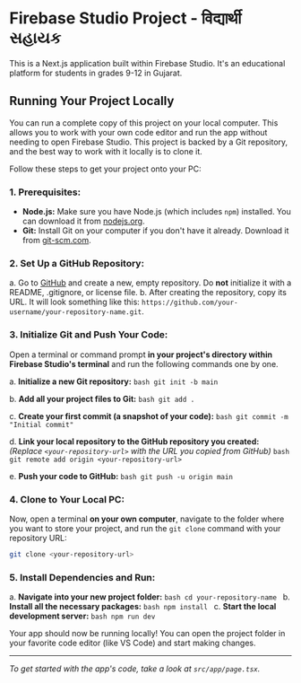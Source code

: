 # Firebase Studio Project - विद्यार्थी સહાયક

This is a Next.js application built within Firebase Studio. It's an educational platform for students in grades 9-12 in Gujarat.

## Running Your Project Locally

You can run a complete copy of this project on your local computer. This allows you to work with your own code editor and run the app without needing to open Firebase Studio. This project is backed by a Git repository, and the best way to work with it locally is to clone it.

Follow these steps to get your project onto your PC:

### 1. Prerequisites:
   - **Node.js:** Make sure you have Node.js (which includes `npm`) installed. You can download it from [nodejs.org](https://nodejs.org/).
   - **Git:** Install Git on your computer if you don't have it already. Download it from [git-scm.com](https://git-scm.com/).

### 2. Set Up a GitHub Repository:
   a. Go to [GitHub](https://github.com/) and create a new, empty repository. Do **not** initialize it with a README, .gitignore, or license file.
   b. After creating the repository, copy its URL. It will look something like this: `https://github.com/your-username/your-repository-name.git`.

### 3. Initialize Git and Push Your Code:
   Open a terminal or command prompt **in your project's directory within Firebase Studio's terminal** and run the following commands one by one.

   a. **Initialize a new Git repository:**
      ```bash
      git init -b main
      ```

   b. **Add all your project files to Git:**
      ```bash
      git add .
      ```

   c. **Create your first commit (a snapshot of your code):**
      ```bash
      git commit -m "Initial commit"
      ```

   d. **Link your local repository to the GitHub repository you created:**
      *(Replace `<your-repository-url>` with the URL you copied from GitHub)*
      ```bash
      git remote add origin <your-repository-url>
      ```

   e. **Push your code to GitHub:**
      ```bash
      git push -u origin main
      ```

### 4. Clone to Your Local PC:
   Now, open a terminal **on your own computer**, navigate to the folder where you want to store your project, and run the `git clone` command with your repository URL:

   ```bash
   git clone <your-repository-url>
   ```

### 5. Install Dependencies and Run:
   a. **Navigate into your new project folder:**
      ```bash
      cd your-repository-name
      ```
   b. **Install all the necessary packages:**
      ```bash
      npm install
      ```
   c. **Start the local development server:**
      ```bash
      npm run dev
      ```

Your app should now be running locally! You can open the project folder in your favorite code editor (like VS Code) and start making changes.

---
*To get started with the app's code, take a look at `src/app/page.tsx`.*